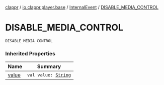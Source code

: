 [clappr](../../index.md) / [io.clappr.player.base](../index.md) / [InternalEvent](index.md) / [DISABLE_MEDIA_CONTROL](./-d-i-s-a-b-l-e_-m-e-d-i-a_-c-o-n-t-r-o-l.md)

# DISABLE_MEDIA_CONTROL

`DISABLE_MEDIA_CONTROL`

### Inherited Properties

| Name | Summary |
|---|---|
| [value](value.md) | `val value: `[`String`](https://kotlinlang.org/api/latest/jvm/stdlib/kotlin/-string/index.html) |
